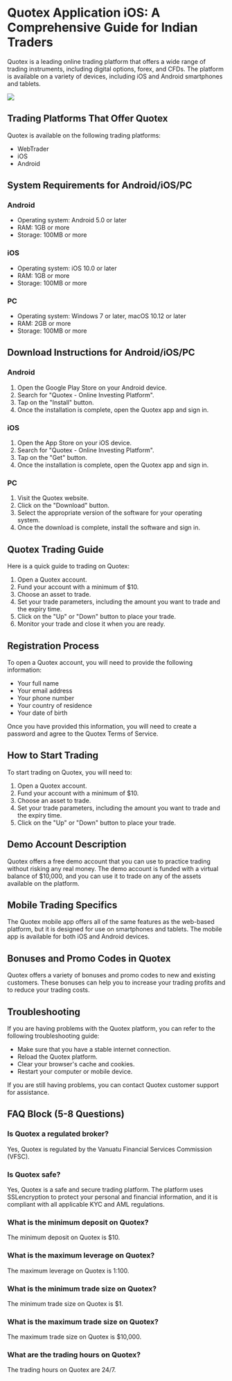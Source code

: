 # Quotex Application iOS: A Comprehensive Guide for Indian Traders

Quotex is a leading online trading platform that offers a wide range of
trading instruments, including digital options, forex, and CFDs. The
platform is available on a variety of devices, including iOS and Android
smartphones and tablets.

[![](https://static.quotex.io/files/5_en/300_250.jpg)](https://traff.sbs/brokerqxsignupf)

## Trading Platforms That Offer Quotex

Quotex is available on the following trading platforms:

-   WebTrader
-   iOS
-   Android

## System Requirements for Android/iOS/PC

### Android

-   Operating system: Android 5.0 or later
-   RAM: 1GB or more
-   Storage: 100MB or more

### iOS

-   Operating system: iOS 10.0 or later
-   RAM: 1GB or more
-   Storage: 100MB or more

### PC

-   Operating system: Windows 7 or later, macOS 10.12 or later
-   RAM: 2GB or more
-   Storage: 100MB or more

## Download Instructions for Android/iOS/PC

### Android

1.  Open the Google Play Store on your Android device.
2.  Search for "Quotex - Online Investing Platform".
3.  Tap on the "Install" button.
4.  Once the installation is complete, open the Quotex app and sign in.

### iOS

1.  Open the App Store on your iOS device.
2.  Search for "Quotex - Online Investing Platform".
3.  Tap on the "Get" button.
4.  Once the installation is complete, open the Quotex app and sign in.

### PC

1.  Visit the Quotex website.
2.  Click on the "Download" button.
3.  Select the appropriate version of the software for your operating
    system.
4.  Once the download is complete, install the software and sign in.

## Quotex Trading Guide

Here is a quick guide to trading on Quotex:

1.  Open a Quotex account.
2.  Fund your account with a minimum of \$10.
3.  Choose an asset to trade.
4.  Set your trade parameters, including the amount you want to trade
    and the expiry time.
5.  Click on the "Up" or "Down" button to place your trade.
6.  Monitor your trade and close it when you are ready.

## Registration Process

To open a Quotex account, you will need to provide the following
information:

-   Your full name
-   Your email address
-   Your phone number
-   Your country of residence
-   Your date of birth

Once you have provided this information, you will need to create a
password and agree to the Quotex Terms of Service.

## How to Start Trading

To start trading on Quotex, you will need to:

1.  Open a Quotex account.
2.  Fund your account with a minimum of \$10.
3.  Choose an asset to trade.
4.  Set your trade parameters, including the amount you want to trade
    and the expiry time.
5.  Click on the "Up" or "Down" button to place your trade.

## Demo Account Description

Quotex offers a free demo account that you can use to practice trading
without risking any real money. The demo account is funded with a
virtual balance of \$10,000, and you can use it to trade on any of the
assets available on the platform.

## Mobile Trading Specifics

The Quotex mobile app offers all of the same features as the web-based
platform, but it is designed for use on smartphones and tablets. The
mobile app is available for both iOS and Android devices.

## Bonuses and Promo Codes in Quotex

Quotex offers a variety of bonuses and promo codes to new and existing
customers. These bonuses can help you to increase your trading profits
and to reduce your trading costs.

## Troubleshooting

If you are having problems with the Quotex platform, you can refer to
the following troubleshooting guide:

-   Make sure that you have a stable internet connection.
-   Reload the Quotex platform.
-   Clear your browser\'s cache and cookies.
-   Restart your computer or mobile device.

If you are still having problems, you can contact Quotex customer
support for assistance.

## FAQ Block (5-8 Questions)

### Is Quotex a regulated broker?

Yes, Quotex is regulated by the Vanuatu Financial Services Commission
(VFSC).

### Is Quotex safe?

Yes, Quotex is a safe and secure trading platform. The platform uses
SSLencryption to protect your personal and financial information, and it
is compliant with all applicable KYC and AML regulations.

### What is the minimum deposit on Quotex?

The minimum deposit on Quotex is \$10.

### What is the maximum leverage on Quotex?

The maximum leverage on Quotex is 1:100.

### What is the minimum trade size on Quotex?

The minimum trade size on Quotex is \$1.

### What is the maximum trade size on Quotex?

The maximum trade size on Quotex is \$10,000.

### What are the trading hours on Quotex?

The trading hours on Quotex are 24/7.

